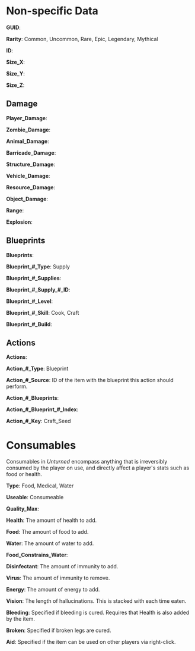 Non-specific Data
=================

__GUID__:

__Rarity__: Common, Uncommon, Rare, Epic, Legendary, Mythical

__ID__:

__Size_X__:

__Size_Y__:

__Size_Z__:

Damage
------

__Player_Damage__:

__Zombie_Damage__:

__Animal_Damage__:

__Barricade_Damage__:

__Structure_Damage__:

__Vehicle_Damage__:

__Resource_Damage__:

__Object_Damage__:

__Range__:

__Explosion__:

Blueprints
----------

__Blueprints__:

__Blueprint\_#\_Type__: Supply

__Blueprint\_#\_Supplies__:

__Blueprint\_#\_Supply\_#\_ID__:

__Blueprint\_#\_Level__:

__Blueprint\_#\_Skill__: Cook, Craft

__Blueprint\_#\_Build__:

Actions
-------

__Actions__:

__Action\_#\_Type__: Blueprint

__Action\_#\_Source__: ID of the item with the blueprint this action should perform.

__Action\_#\_Blueprints__:

__Action\_#\_Blueprint\_#\_Index__:

__Action\_#\_Key__: Craft_Seed

Consumables
============

Consumables in _Unturned_ encompass anything that is irreversibly consumed by the player on use, and directly affect a player's stats such as food or health.

__Type__: Food, Medical, Water

__Useable__: Consumeable

__Quality_Max__:

__Health__: The amount of health to add.

__Food__: The amount of food to add.

__Water__: The amount of water to add.

__Food_Constrains_Water__:

__Disinfectant__: The amount of immunity to add.

__Virus__: The amount of immunity to remove.

__Energy__: The amount of energy to add.

__Vision__: The length of hallucinations. This is stacked with each time eaten.

__Bleeding__: Specified if bleeding is cured. Requires that Health is also added by the item.

__Broken__: Specified if broken legs are cured.

__Aid__: Specified if the item can be used on other players via right-click.
